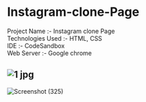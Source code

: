 # Instagram-clone-Page
Project Name :- Instagram clone Page <br>
Technologies Used :- HTML, CSS <br>
IDE :- CodeSandbox <br>
Web Server :- Google chrome <br>

![1 jpg](https://user-images.githubusercontent.com/79346701/192041572-c198e323-b9c6-4971-b3a6-ec589b9f01b7.png) <br>
--------------------------------------------------------------------------------------------------------------------------------------------------------------------
![Screenshot (325)](https://user-images.githubusercontent.com/79346701/192042449-c7d924d6-d7ee-40e0-a95e-df0af2c38aab.png)
